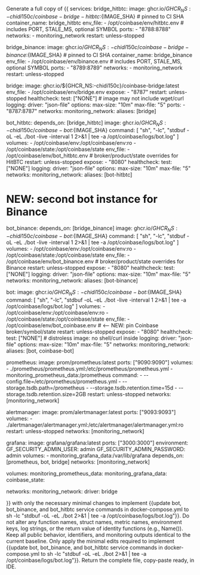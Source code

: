 Generate a full copy of {{
services:
  bridge_hitbtc:
    image: ghcr.io/${GHCR_NS:-chidi150c}/coinbase-bridge-hitbtc:${IMAGE_SHA}  # pinned to CI SHA
    container_name: bridge_hitbtc
    env_file:
      - /opt/coinbase/env/hitbtc.env   # includes PORT, STALE_MS, optional SYMBOL
    ports:
      - "8788:8788"
    networks:
      - monitoring_network
    restart: unless-stopped

  bridge_binance:
    image: ghcr.io/${GHCR_NS:-chidi150c}/coinbase-bridge-binance:${IMAGE_SHA} # pinned to CI SHA
    container_name: bridge_binance
    env_file:
      - /opt/coinbase/env/binance.env  # includes PORT, STALE_MS, optional SYMBOL
    ports:
      - "8789:8789"
    networks:
      - monitoring_network
    restart: unless-stopped

  bridge:
    image: ghcr.io/${GHCR_NS:-chidi150c}/coinbase-bridge:latest
    env_file:
      - /opt/coinbase/env/bridge.env
    expose:
      - "8787"
    restart: unless-stopped
    healthcheck:
      test: ["NONE"]   # image may not include wget/curl
    logging:
      driver: "json-file"
      options:
        max-size: "10m"
        max-file: "5"
    ports:
      - "8787:8787"
    networks:
      monitoring_network:
        aliases: [bridge]

  bot_hitbtc:
    depends_on: [bridge_hitbtc]
    image: ghcr.io/${GHCR_NS:-chidi150c}/coinbase-bot:${IMAGE_SHA}
    command: [ "sh", "-lc", "stdbuf -oL -eL ./bot -live -interval 1 2>&1 | tee -a /opt/coinbase/logs/bot.log" ]
    volumes:
      - /opt/coinbase/env:/opt/coinbase/env:ro
      - /opt/coinbase/state:/opt/coinbase/state
    env_file:
      - /opt/coinbase/env/bot_hitbtc.env      # broker/product/state overrides for HitBTC
    restart: unless-stopped
    expose:
      - "8080"
    healthcheck:
      test: ["NONE"]
    logging:
      driver: "json-file"
      options:
        max-size: "10m"
        max-file: "5"
    networks:
      monitoring_network:
        aliases: [bot-hitbtc]

  # NEW: second bot instance for Binance
  bot_binance:
    depends_on: [bridge_binance]
    image: ghcr.io/${GHCR_NS:-chidi150c}/coinbase-bot:${IMAGE_SHA}
    command: [ "sh", "-lc", "stdbuf -oL -eL ./bot -live -interval 1 2>&1 | tee -a /opt/coinbase/logs/bot.log" ]
    volumes:
      - /opt/coinbase/env:/opt/coinbase/env:ro
      - /opt/coinbase/state:/opt/coinbase/state
    env_file:
      - /opt/coinbase/env/bot_binance.env     # broker/product/state overrides for Binance
    restart: unless-stopped
    expose:
      - "8080"
    healthcheck:
      test: ["NONE"]
    logging:
      driver: "json-file"
      options:
        max-size: "10m"
        max-file: "5"
    networks:
      monitoring_network:
        aliases: [bot-binance]

  bot:
    image: ghcr.io/${GHCR_NS:-chidi150c}/coinbase-bot:${IMAGE_SHA}
    command: [ "sh", "-lc", "stdbuf -oL -eL ./bot -live -interval 1 2>&1 | tee -a /opt/coinbase/logs/bot.log" ]
    volumes:
      - /opt/coinbase/env:/opt/coinbase/env:ro
      - /opt/coinbase/state:/opt/coinbase/state
    env_file:
      - /opt/coinbase/env/bot_coinbase.env    # <-- NEW: pin Coinbase broker/symbol/state
    restart: unless-stopped
    expose:
      - "8080"
    healthcheck:
      test: ["NONE"]   # distroless image: no shell/curl inside
    logging:
      driver: "json-file"
      options:
        max-size: "10m"
        max-file: "5"
    networks:
      monitoring_network:
        aliases: [bot, coinbase-bot]

  prometheus:
    image: prom/prometheus:latest
    ports: ["9090:9090"]
    volumes:
      - ./prometheus/prometheus.yml:/etc/prometheus/prometheus.yml
      - monitoring_prometheus_data:/prometheus
    command:
      - --config.file=/etc/prometheus/prometheus.yml
      - --storage.tsdb.path=/prometheus
      - --storage.tsdb.retention.time=15d
      - --storage.tsdb.retention.size=2GB
    restart: unless-stopped
    networks: [monitoring_network]

  alertmanager:
    image: prom/alertmanager:latest
    ports: ["9093:9093"]
    volumes:
      - ./alertmanager/alertmanager.yml:/etc/alertmanager/alertmanager.yml:ro
    restart: unless-stopped
    networks: [monitoring_network]

  grafana:
    image: grafana/grafana:latest
    ports: ["3000:3000"]
    environment:
      GF_SECURITY_ADMIN_USER: admin
      GF_SECURITY_ADMIN_PASSWORD: admin
    volumes:
      - monitoring_grafana_data:/var/lib/grafana
    depends_on: [prometheus, bot, bridge]
    networks: [monitoring_network]

volumes:
  monitoring_prometheus_data:
  monitoring_grafana_data:
  coinbase_state:

networks:
  monitoring_network:
    driver: bridge

}} with only the necessary minimal changes to implement {{update bot, bot_binance, and bot_hitbtc service commands in docker-compose.yml to sh -lc "stdbuf -oL -eL ./bot 2>&1 | tee -a /opt/coinbase/logs/bot.log"}}. Do not alter any function names, struct names, metric names, environment keys, log strings, or the return value of identity functions (e.g., Name()). Keep all public behavior, identifiers, and monitoring outputs identical to the current baseline. Only apply the minimal edits required to implement {{update bot, bot_binance, and bot_hitbtc service commands in docker-compose.yml to sh -lc "stdbuf -oL -eL ./bot 2>&1 | tee -a /opt/coinbase/logs/bot.log"}}. Return the complete file, copy-paste ready, in IDE.
